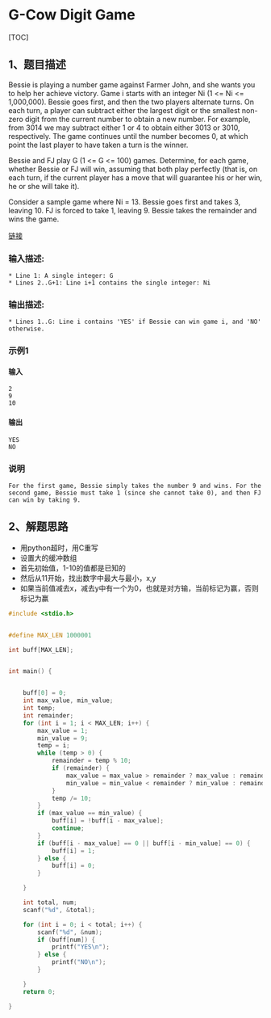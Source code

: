 # G-Cow Digit Game

[TOC]

## 1、题目描述

Bessie is playing a number game against Farmer John, and she wants you to help her achieve victory.
Game i starts with an integer Ni (1 <= Ni <= 1,000,000). Bessie goes first, and then the two players alternate turns. On each turn, a player can subtract either the largest digit or the smallest non-zero digit from the current number to obtain a new number. For example, from 3014 we may subtract either 1 or 4 to obtain either 3013 or 3010, respectively. The game continues until the number becomes 0, at which point the last player to have taken a turn is the winner.

Bessie and FJ play G (1 <= G <= 100) games. Determine, for each game, whether Bessie or FJ will win, assuming that both play perfectly (that is, on each turn, if the current player has a move that will guarantee his or her win, he or she will take it).

Consider a sample game where Ni = 13. Bessie goes first and takes 3, leaving 10. FJ is forced to take 1, leaving 9. Bessie takes the remainder and wins the game.



[链接](https://ac.nowcoder.com/acm/contest/1071/G)

### 输入描述:

```
* Line 1: A single integer: G
* Lines 2..G+1: Line i+1 contains the single integer: Ni
```

### 输出描述:

```
* Lines 1..G: Line i contains 'YES' if Bessie can win game i, and 'NO' otherwise.
```

### 示例1

#### 输入

```
2 
9 
10 
```

#### 输出

```
YES
NO
```

### 说明

```
For the first game, Bessie simply takes the number 9 and wins. For the second game, Bessie must take 1 (since she cannot take 0), and then FJ can win by taking 9.
```



## 2、解题思路

- 用python超时，用C重写
- 设置大的缓冲数组
- 首先初始值，1-10的值都是已知的
- 然后从11开始，找出数字中最大与最小，x,y
- 如果当前值减去x，减去y中有一个为0，也就是对方输，当前标记为赢，否则标记为赢



```c
#include <stdio.h>


#define MAX_LEN 1000001

int buff[MAX_LEN];


int main() {


    buff[0] = 0;
    int max_value, min_value;
    int temp;
    int remainder;
    for (int i = 1; i < MAX_LEN; i++) {
        max_value = 1;
        min_value = 9;
        temp = i;
        while (temp > 0) {
            remainder = temp % 10;
            if (remainder) {
                max_value = max_value > remainder ? max_value : remainder;
                min_value = min_value < remainder ? min_value : remainder;
            }
            temp /= 10;
        }
        if (max_value == min_value) {
            buff[i] = !buff[i - max_value];
            continue;
        }
        if (buff[i - max_value] == 0 || buff[i - min_value] == 0) {
            buff[i] = 1;
        } else {
            buff[i] = 0;
        }

    }

    int total, num;
    scanf("%d", &total);

    for (int i = 0; i < total; i++) {
        scanf("%d", &num);
        if (buff[num]) {
            printf("YES\n");
        } else {
            printf("NO\n");
        }

    }
    return 0;

}
```

